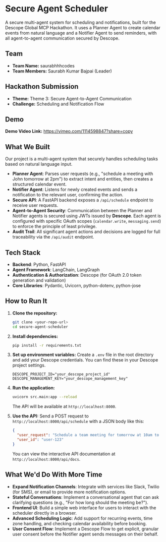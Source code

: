 # Secure Agent Scheduler

A secure multi-agent system for scheduling and notifications, built for the Descope Global MCP Hackathon. It uses a Planner Agent to create calendar events from natural language and a Notifier Agent to send reminders, with all agent-to-agent communication secured by Descope.

## Team
- **Team Name:** saurabhhhcodes
- **Team Members:** Saurabh Kumar Bajpai (Leader)

## Hackathon Submission
- **Theme:** Theme 3: Secure Agent-to-Agent Communication
- **Challenge:** Scheduling and Notification Flow

## Demo
**Demo Video Link:** https://vimeo.com/1114598847?share=copy

## What We Built
Our project is a multi-agent system that securely handles scheduling tasks based on natural language input.

- **Planner Agent**: Parses user requests (e.g., "schedule a meeting with John tomorrow at 2pm") to extract intent and entities, then creates a structured calendar event.
- **Notifier Agent**: Listens for newly created events and sends a notification to the relevant user, confirming the action.
- **Secure API**: A FastAPI backend exposes a `/api/schedule` endpoint to receive user requests.
- **Agent-to-Agent Security**: Communication between the Planner and Notifier agents is secured using JWTs issued by **Descope**. Each agent is configured with specific OAuth scopes (`calendar.write`, `messaging.send`) to enforce the principle of least privilege.
- **Audit Trail**: All significant agent actions and decisions are logged for full traceability via the `/api/audit` endpoint.

## Tech Stack
- **Backend**: Python, FastAPI
- **Agent Framework**: LangChain, LangGraph
- **Authentication & Authorization**: Descope (for OAuth 2.0 token generation and validation)
- **Core Libraries**: Pydantic, Uvicorn, python-dotenv, python-jose

## How to Run It

1.  **Clone the repository:**
    ```bash
    git clone <your-repo-url>
    cd secure-agent-scheduler
    ```

2.  **Install dependencies:**
    ```bash
    pip install -r requirements.txt
    ```

3.  **Set up environment variables:**
    Create a `.env` file in the root directory and add your Descope credentials. You can find these in your Descope project settings.
    ```env
    DESCOPE_PROJECT_ID="your_descope_project_id"
    DESCOPE_MANAGEMENT_KEY="your_descope_management_key"
    ```

4.  **Run the application:**
    ```bash
    uvicorn src.main:app --reload
    ```
    The API will be available at `http://localhost:8000`.

5.  **Use the API:**
    Send a POST request to `http://localhost:8000/api/schedule` with a JSON body like this:
    ```json
    {
      "user_request": "Schedule a team meeting for tomorrow at 10am to review the Q3 report.",
      "user_id": "user-123"
    }
    ```
    You can view the interactive API documentation at `http://localhost:8000/api/docs`.

## What We'd Do With More Time
- **Expand Notification Channels**: Integrate with services like Slack, Twilio (for SMS), or email to provide more notification options.
- **Stateful Conversations**: Implement a conversational agent that can ask clarifying questions (e.g., "For how long should the meeting be?").
- **Frontend UI**: Build a simple web interface for users to interact with the scheduler directly in a browser.
- **Advanced Scheduling Logic**: Add support for recurring events, time zone handling, and checking calendar availability before booking.
- **User Consent Flow**: Implement a Descope Flow to get explicit, granular user consent before the Notifier agent sends messages on their behalf.